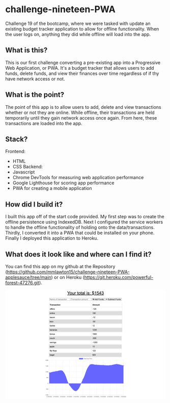 # challenge-nineteen-PWA
Challenge 19 of the bootcamp, where we were tasked with update an existing budget tracker application to allow for offline functionality. When the user logs on, anything they did while offline will load into the app.

## What is this?
This is our first challenge converting a pre-existing app into a Progressive Web Application, or PWA. It's a budget tracker that allows users to add funds, delete funds, and view their finances over time regardless of if thy have network access or not.

## What is the point?
The point of this app is to allow users to add, delete and view transactions whether or not they are online. While offline, their transactions are held temporarily until they gain network access once again. From here, these transactions are loaded into the app.

## Stack?
Frontend:
- HTML
- CSS
Backend:
- Javascript
- Chrome DevTools for measuring web application performance
- Google Lighthouse for scoring app performance
- PWA for creating a mobile application

## How did I build it?
I built this app off of the start code provided. My first step was to create the offline persistence using IndexedDB. Next I configured the service workers to handle the offline functionality of holding onto the data/transactions. Thirdly, I converted it into a PWA that could be installed on your phone. Finally I deployed this application to Heroku.

## What does it look like and where can I find it?
You can find this app on my github at the Repository (https://github.com/mmlawton15/challenge-nineteen-PWA-applesauce/tree/main) or on Heroku (https://git.heroku.com/powerful-forest-47276.git).

![image](public/budgetTracker.png)
